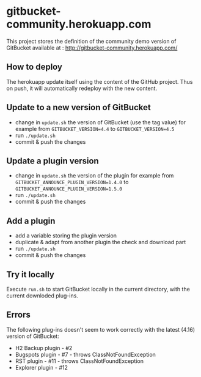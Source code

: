 # gitbucket-community.herokuapp.com

This project stores the definition of the community demo version of GitBucket available at : http://gitbucket-community.herokuapp.com/

## How to deploy

The herokuapp update itself using the content of the GitHub project.
Thus on push, it will automatically redeploy with the new content.

## Update to a new version of GitBucket

- change in `update.sh` the version of GitBucket (use the tag value)
  for example from `GITBUCKET_VERSION=4.4` to `GITBUCKET_VERSION=4.5`
- run `./update.sh`
- commit & push the changes

## Update a plugin version

- change in `update.sh` the version of the plugin
  for example from `GITBUCKET_ANNOUNCE_PLUGIN_VERSION=1.4.0` to `GITBUCKET_ANNOUNCE_PLUGIN_VERSION=1.5.0`
- run `./update.sh`
- commit & push the changes

## Add a plugin

- add a variable storing the plugin version
- duplicate & adapt from another plugin the check and download part
- run `./update.sh`
- commit & push the changes

## Try it locally
Execute `run.sh` to start GitBucket locally in the current directory,
with the current downloded plug-ins.

## Errors

The following plug-ins doesn't seem to work correctly with the latest (4.16) version of GitBucket:
 - H2 Backup plugin - #2
 - Bugspots plugin - #7 - throws ClassNotFoundException
 - RST plugin - #11 - throws ClassNotFoundException
 - Explorer plugin - #12
